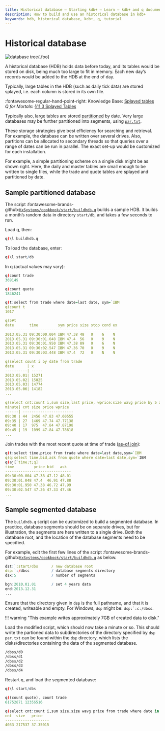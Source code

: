 ```yaml
---
title: Historical database – Starting kdb+ – Learn – kdb+ and q documentation
description: How to build and use an historical database in kdb+
keywords: hdb, historical database, kdb+, q, tutorial 
---
```

# Historical database




<style type="text/css">
    .foo {
        border: 1px solid #ccc; 
        border-radius: 10px; 
        box-shadow: 0 5px 5px 0 rgba(0,0,0,.2); 
        display: block; 
        float: right; 
        margin: 0 0 1em 3em;
        padding: 0 1em;
    }
</style>
![database tree](../../img/wstree.png){.foo}

A historical database (HDB) holds data before today, and its tables would be stored on disk, being much too large to fit in memory. Each new day’s records would be added to the HDB at the end of day.

Typically, large tables in the HDB (such as daily tick data) are stored splayed, i.e. each column is stored in its own file.

:fontawesome-regular-hand-point-right: 
Knowledge Base: [Splayed tables](../../kb/splayed-tables.md)  
_Q for Mortals_: [§11.3 Splayed Tables](/q4m3/11_IO/#113-splayed-tables)

Typically also, large tables are stored [partitioned](/q4m3/14_Introduction_to_Kdb+/#143-partitioned-tables) by date. Very large databases may be further partitioned into segments, using [`par.txt`](../../kb/partition.md).

These storage strategies give best efficiency for searching and retrieval. For example, the database can be written over several drives. Also, partitions can be allocated to secondary threads so that queries over a range of dates can be run in parallel. The exact set-up would be customized for each installation.

For example, a simple partitioning scheme on a single disk might be as shown right. Here, the daily and master tables are small enough to be written to single files, while the trade and quote tables are splayed and partitioned by date.


## Sample partitioned database

The script :fontawesome-brands-github:[`KxSystems/cookbook/start/buildhdb.q`](https://github.com/KxSystems/cookbook/blob/master/start/buildhdb.q) builds a sample HDB. 
It builds a month’s random data in directory `start/db`, and takes a few seconds to run. 

Load q, then:

```q
q)\l buildhdb.q
```

To load the database, enter:

```q
q)\l start/db
```

In q (actual values may vary):

```q
q)count trade
369149

q)count quote
1846241

q)t:select from trade where date=last date, sym=`IBM
q)count t
1017

q)5#t
date       time         sym price size stop cond ex
---------------------------------------------------
2013.05.31 09:30:00.004 IBM 47.38 48   0    G    N
2013.05.31 09:30:01.048 IBM 47.4  56   0    9    N
2013.05.31 09:30:01.950 IBM 47.38 89   0    G    N
2013.05.31 09:30:02.547 IBM 47.36 70   0    9    N
2013.05.31 09:30:03.448 IBM 47.4  72   0    N    N

q)select count i by date from trade
date      | x
----------| -----
2013.05.01| 15271
2013.05.02| 15025
2013.05.03| 14774
2013.05.06| 14182
...

q)select cnt:count i,sum size,last price, wprice:size wavg price by 5 xbar time.minute from t
minute| cnt size price wprice
------| -----------------------
09:30 | 44  2456 47.83 47.60555
09:35 | 27  1469 47.74 47.77138
09:40 | 17  975  47.84 47.87198
09:45 | 19  1099 47.84 47.78618
...
```

Join trades with the most recent quote at time of trade ([as-of join](../../ref/aj.md)):

```q
q)t:select time,price from trade where date=last date,sym=`IBM
q)q:select time,bid,ask from quote where date=last date,sym=`IBM
q)aj[`time;t;q]
time         price bid   ask
------------------------------
09:30:00.004 47.38 47.12 48.01
09:30:01.048 47.4  46.91 47.88
09:30:01.950 47.38 46.72 47.99
09:30:02.547 47.36 47.33 47.46
...
```


## Sample segmented database

The `buildhdb.q` script can be customized to build a segmented database. 
In practice, database segments should be on separate drives, but for illustration, the segments are here written to a single drive. 
Both the database root, and the location of the database segments need to be specified.

For example, edit the first few lines of the script :fontawesome-brands-github:[`KxSystems/cookbook/start/buildhdb.q`](https://github.com/KxSystems/cookbook/blob/master/start/buildhdb.q) as below.

```q
dst:`:start/dbs      / new database root
dsp:`:/dbss          / database segments directory
dsx:5                / number of segments

bgn:2010.01.01       / set 4 years data
end:2013.12.31
...
```

Ensure that the directory given in `dsp` is the full pathname, and that it is created, writeable and empty. For Windows, `dsp` might be: ``dsp:`:c:/dbss``.

!!! warning "This example writes approximately 7GB of created data to disk."

Load the modified script, which should now take a minute or so. This should write the partioned data to subdirectories of the directory specified by `dsp`
`par.txt` can be found within the `dsp` directory, which lists the disks/directories containing the data of the segmented database.

```txt
/dbss/d0
/dbss/d1
/dbss/d2
/dbss/d3
/dbss/d4
```

Restart q, and load the segmented database:

```q
q)\l start/dbs

q)(count quote), count trade
61752871 12356516

q)select cnt:count i,sum size,size wavg price from trade where date in 2012.09.17+til 5, sym=`IBM
cnt  size   price
--------------------
4033 217537 37.35015
```


